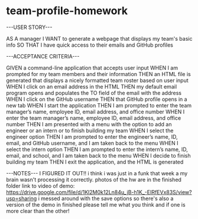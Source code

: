 # team-profile-homework

---USER STORY---

AS A manager
I WANT to generate a webpage that displays my team's basic info
SO THAT I have quick access to their emails and GitHub profiles



---ACCEPTANCE CRITERIA---

GIVEN a command-line application that accepts user input
WHEN I am prompted for my team members and their information
THEN an HTML file is generated that displays a nicely formatted team roster based on user input
WHEN I click on an email address in the HTML
THEN my default email program opens and populates the TO field of the email with the address
WHEN I click on the GitHub username
THEN that GitHub profile opens in a new tab
WHEN I start the application
THEN I am prompted to enter the team manager’s name, employee ID, email address, and office number
WHEN I enter the team manager’s name, employee ID, email address, and office number
THEN I am presented with a menu with the option to add an engineer or an intern or to finish building my team
WHEN I select the engineer option
THEN I am prompted to enter the engineer’s name, ID, email, and GitHub username, and I am taken back to the menu
WHEN I select the intern option
THEN I am prompted to enter the intern’s name, ID, email, and school, and I am taken back to the menu
WHEN I decide to finish building my team
THEN I exit the application, and the HTML is generated



---NOTES---
I FIGURED IT OUT!! i think i was just in a funk that week a my brain wasn't processing it correctly.
photos of the hw are in the finished folder
link to video of demo: https://drive.google.com/file/d/1Kl2M0k12Ln84u_jB-h1K_-EIRfEVx83S/view?usp=sharing
i messed around with the save options so there's also a version of the demo in finished
please tell me what you think and if one is more clear than the other!
